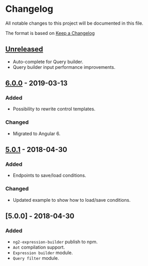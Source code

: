 # Changelog
All notable changes to this project will be documented in this file.

The format is based on [Keep a Changelog](http://keepachangelog.com/en/1.0.0/)

## [Unreleased]
* Auto-complete for Query builder.
* Query builder input performance improvements.

## [6.0.0] - 2019-03-13
### Added
- Possibility to rewrite control templates.

### Changed
- Migrated to Angular 6.

## [5.0.1] - 2018-04-30
### Added
- Endpoints to save/load conditions.

### Changed
- Updated example to show how to load/save conditions.

## [5.0.0] - 2018-04-30
### Added
- `ng2-expression-builder` publish to npm.
- `Aot` compilation support.
- `Expression builder` module.
- `Query filter` module.

[unreleased]: https://github.com/qgrid/ng2-expression-builder/compare/v6.0.0...HEAD
[6.0.0]: https://github.com/qgrid/ng2/compare/v6.0.0...v5.0.1
[5.0.1]: https://github.com/qgrid/ng2/compare/v5.0.1...v5.0.0
